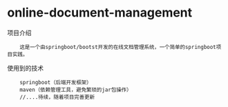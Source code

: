 # online-document-management

项目介绍

        这是一个由springboot/bootst开发的在线文档管理系统，一个简单的springboot项目实践。
使用到的技术

        springboot（后端开发框架）
        maven（依赖管理工具，避免繁琐的jar包操作）
        //....待续，随着项目完善更新
